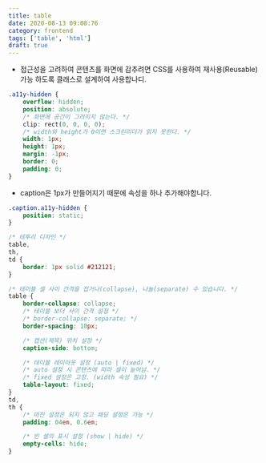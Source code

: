 ```yaml
---
title: table
date: 2020-08-13 09:08:76
category: frontend
tags: ['table', 'html']
draft: true
---
```


- 접근성을 고려하여 콘텐츠를 화면에 감추려면 CSS를 사용하여 재사용(Reusable) 가능 하도록 클래스로 설계하여 사용합나디.

```css
.a11y-hidden {
	overflow: hidden;
	position: absolute;
	/* 화면에 공간이 그려지지 않는다. */
	clip: rect(0, 0, 0, 0);
	/* width와 height가 0이면 스크린리더가 읽지 못한다. */
	width: 1px;
	height: 1px;
	margin: -1px;
	border: 0;
	padding: 0;
}
```

- caption은 1px가 만들어지기 때문에 속성을 하나 추가해야합니다.

```css
.caption.a11y-hidden {
	position: static;
}
```

```css
/* 테투리 디자인 */
table,
th,
td {
	border: 1px solid #212121;
}

/* 테이블 셀 사이 간격을 접거나(collapse), 나눌(separate) 수 있습니다. */
table {
	border-collapse: collapse;
	/* 테이블 보더 사이 간격 설정 */
	/* border-collapse: separate; */
	border-spacing: 10px;

	/* 캡션(제목) 위치 설정 */
	caption-side: bottom;

	/* 테이블 레이아웃 설정 (auto | fixed) */
	/* auto 설정 시 콘텐츠에 따라 셀이 늘어남. */
	/* fixed 설정은 고정. (width 속성 필요) */
	table-layout: fixed;
}
td,
th {
	/* 마진 설정은 되지 않고 패딩 설정은 가능 */
	padding: 04em, 0.6em;

	/* 빈 셀의 표시 설정 (show | hide) */
	empty-cells: hide;
}
```
